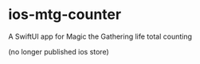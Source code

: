 # ios-mtg-counter

A SwiftUI app for Magic the Gathering life total counting

(no longer published ios store)
